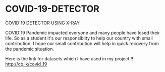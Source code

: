# COVID-19-DETECTOR
COVID'19 DETECTOR USING X-RAY 

COVID'19 Pandemic impacted everyone and many people have losed their life. So as a student it's our responsiblity to help our country with small contribution. I hope our small contribution will help in quick recovery from the pandemic situation.  

Here is the link for datasets which I have used in my project !!
http://cb.lk/covid_19
